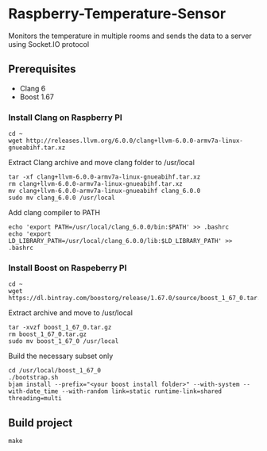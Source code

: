 # Raspberry-Temperature-Sensor
Monitors the temperature in multiple rooms and sends the data to a server using Socket.IO protocol

## Prerequisites

- Clang 6
- Boost 1.67

### Install Clang on Raspberry PI

```
cd ~
wget http://releases.llvm.org/6.0.0/clang+llvm-6.0.0-armv7a-linux-gnueabihf.tar.xz
```
Extract Clang archive and move clang folder to /usr/local

```
tar -xf clang+llvm-6.0.0-armv7a-linux-gnueabihf.tar.xz
rm clang+llvm-6.0.0-armv7a-linux-gnueabihf.tar.xz
mv clang+llvm-6.0.0-armv7a-linux-gnueabihf clang_6.0.0
sudo mv clang_6.0.0 /usr/local
```
Add clang compiler to PATH

```
echo 'export PATH=/usr/local/clang_6.0.0/bin:$PATH' >> .bashrc
echo 'export LD_LIBRARY_PATH=/usr/local/clang_6.0.0/lib:$LD_LIBRARY_PATH' >> .bashrc
```

### Install Boost on Raspeberry PI

```
cd ~
wget https://dl.bintray.com/boostorg/release/1.67.0/source/boost_1_67_0.tar.gz
```

Extract archive and move to /usr/local

```
tar -xvzf boost_1_67_0.tar.gz
rm boost_1_67_0.tar.gz
sudo mv boost_1_67_0 /usr/local
```

Build the necessary subset only

```
cd /usr/local/boost_1_67_0
./bootstrap.sh
bjam install --prefix="<your boost install folder>" --with-system --with-date_time --with-random link=static runtime-link=shared threading=multi
```

## Build project

```
make
```
